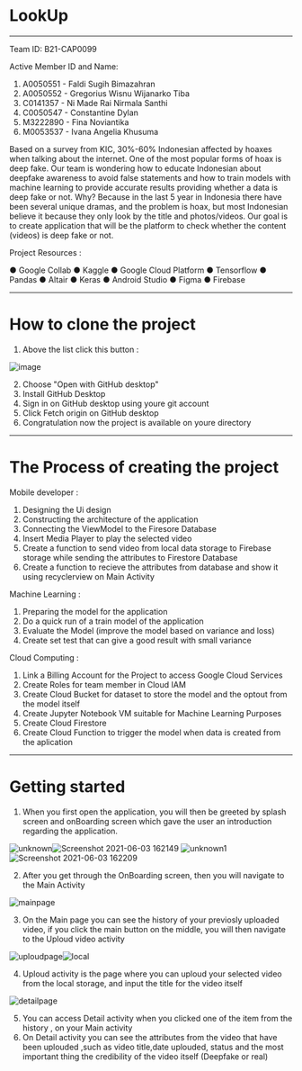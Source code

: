 # LookUp
---
Team ID: B21-CAP0099


Active Member ID and Name:
1.   A0050551 - Faldi Sugih Bimazahran
2.   A0050552 - Gregorius Wisnu Wijanarko Tiba
3.   C0141357 - Ni Made Rai Nirmala Santhi
4.   C0050547 - Constantine Dylan
5.   M3222890 - Fina Noviantika
6.   M0053537 - Ivana Angelia Khusuma

Based on a survey from KIC, 30%-60% Indonesian affected by hoaxes when talking about
the internet. One of the most popular forms of hoax is deep fake. Our team is wondering how to
educate Indonesian about deepfake awareness to avoid false statements and how to train models
with machine learning to provide accurate results providing whether a data is deep fake or not.
Why? Because in the last 5 year in Indonesia there have been several unique dramas, and the
problem is hoax, but most Indonesian believe it because they only look by the title and
photos/videos. Our goal is to create application that will be the platform to check whether the
content (videos) is deep fake or not.

Project Resources :

● Google Collab
● Kaggle
● Google Cloud Platform
● Tensorflow
● Pandas
● Altair
● Keras
● Android Studio
● Figma
● Firebase

---
# How to clone the project

1. Above the list click this button : 

![image](https://user-images.githubusercontent.com/61868927/120668312-8cc9e400-c4b8-11eb-8364-e4b26516ac70.png)

2. Choose "Open with GitHub desktop"
3. Install GitHub Desktop
4. Sign in on GitHub desktop using youre git account 
5. Click Fetch origin on GitHub desktop
6. Congratulation now the project is available on youre directory


---
# The Process of creating the project

Mobile developer :
1. Designing the Ui design
2. Constructing the architecture of the application
3. Connecting the ViewModel to the Firesore Database
4. Insert Media Player to play the selected video
5. Create a function to send video from local data storage to Firebase storage while sending the attributes to Firestore Database 
6. Create a function to recieve the attributes from database and show it using recyclerview on Main Activity

Machine Learning :
1. Preparing the model for the application
2. Do a quick run of a train model of the application
3. Evaluate the Model (improve the model based on variance and loss)
4. Create set test that can give a good result with small variance

Cloud Computing : 
1. Link a Billing Account for the Project to access Google Cloud Services
2. Create Roles for team member in Cloud IAM
3. Create Cloud Bucket for dataset to store the model and the optout from the model itself
4. Create Jupyter Notebook VM suitable for Machine Learning Purposes
5. Create Cloud Firestore
6. Create Cloud Function to trigger the model when data is created from the aplication

---
# Getting started

1. When you first open the application, you will then be greeted by splash screen and onBoarding screen which gave the user an introduction regarding the application.

![unknown](https://user-images.githubusercontent.com/61868927/120620464-32645f80-c487-11eb-8501-8f175b4eaaa1.png)![Screenshot 2021-06-03 162149](https://user-images.githubusercontent.com/61868927/120621360-01d0f580-c488-11eb-8b75-f76127bc87d3.png)
![unknown1](https://user-images.githubusercontent.com/61868927/120620834-9129d900-c487-11eb-903a-e92b7e0a2c78.png)![Screenshot 2021-06-03 162209](https://user-images.githubusercontent.com/61868927/120621250-eb2a9e80-c487-11eb-89c6-3145aaf6bf1d.png)

2. After you get through the OnBoarding screen, then you will navigate to the Main Activity

![mainpage](https://user-images.githubusercontent.com/61868927/120621680-4bb9db80-c488-11eb-9c52-706ed3188513.png)

3. On the Main page you can see the history of your previosly uploaded video, if you click the main button on the middle, you will then navigate to the Uploud video activity

![uploudpage](https://user-images.githubusercontent.com/61868927/120622369-efa38700-c488-11eb-9283-a749e45a4af5.png)![local](https://user-images.githubusercontent.com/61868927/120622561-1feb2580-c489-11eb-80db-c18f525b5a52.png)


4. Uploud activity is the page where you can uploud your selected video from the local storage, and input the title for the video itself


![detailpage](https://user-images.githubusercontent.com/61868927/120622774-5032c400-c489-11eb-8917-57d976f7085b.png)

5. You can access Detail activity when you clicked one of the item from the history , on your Main activity
6. On Detail activity you can see the attributes from the video that have been uplouded ,such as video title,date uplouded, status and the most important thing the credibility of the video itself (Deepfake or real)
